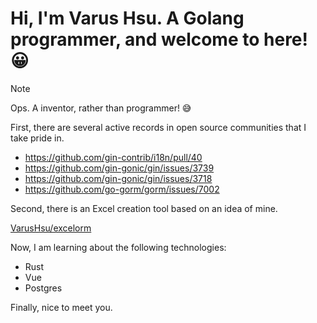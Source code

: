 # Hi, I'm Varus Hsu. A Golang programmer, and welcome to here! 😀

>[!note]
>Ops. A inventor, rather than programmer! 😅

First, there are several active records in open source communities that I take pride in.

- <https://github.com/gin-contrib/i18n/pull/40>
- <https://github.com/gin-gonic/gin/issues/3739>
- <https://github.com/gin-gonic/gin/issues/3718>
- <https://github.com/go-gorm/gorm/issues/7002>

Second, there is an Excel creation tool based on an idea of mine.

<a href=https://github.com/VarusHsu/excelorm>VarusHsu/excelorm</a>

Now, I am learning about the following technologies:

- Rust
- Vue
- Postgres

Finally, nice to meet you.
